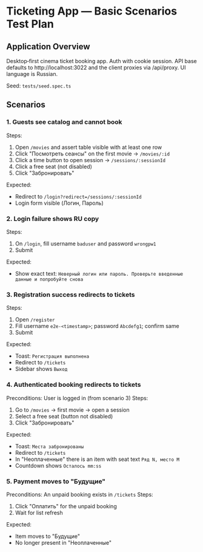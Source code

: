 # Ticketing App — Basic Scenarios Test Plan

## Application Overview
Desktop‑first cinema ticket booking app. Auth with cookie session. API base defaults to http://localhost:3022 and the client proxies via /api/proxy. UI language is Russian.

Seed: `tests/seed.spec.ts`

## Scenarios

### 1. Guests see catalog and cannot book
Steps:
1. Open `/movies` and assert table visible with at least one row
2. Click "Посмотреть сеансы" on the first movie -> `/movies/:id`
3. Click a time button to open session -> `/sessions/:sessionId`
4. Click a free seat (not disabled)
5. Click "Забронировать"

Expected:
- Redirect to `/login?redirect=/sessions/:sessionId`
- Login form visible (Логин, Пароль)

### 2. Login failure shows RU copy
Steps:
1. On `/login`, fill username `baduser` and password `wrongpw1`
2. Submit

Expected:
- Show exact text: `Неверный логин или пароль. Проверьте введенные данные и попробуйте снова`

### 3. Registration success redirects to tickets
Steps:
1. Open `/register`
2. Fill username `e2e-<timestamp>`; password `Abcdefg1`; confirm same
3. Submit

Expected:
- Toast: `Регистрация выполнена`
- Redirect to `/tickets`
- Sidebar shows `Выход`

### 4. Authenticated booking redirects to tickets
Preconditions: User is logged in (from scenario 3)
Steps:
1. Go to `/movies` → first movie → open a session
2. Select a free seat (button not disabled)
3. Click "Забронировать"

Expected:
- Toast: `Места забронированы`
- Redirect to `/tickets`
- In "Неоплаченные" there is an item with seat text `Ряд N, место M`
- Countdown shows `Осталось mm:ss`

### 5. Payment moves to "Будущие"
Preconditions: An unpaid booking exists in `/tickets`
Steps:
1. Click "Оплатить" for the unpaid booking
2. Wait for list refresh

Expected:
- Item moves to "Будущие"
- No longer present in "Неоплаченные"

